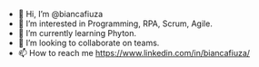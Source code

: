 - 👋 Hi, I’m @biancafiuza
- 👀 I’m interested in Programming, RPA, Scrum, Agile.
- 🌱 I’m currently learning Phyton.
- 💞️ I’m looking to collaborate on teams.
- 📫 How to reach me https://www.linkedin.com/in/biancafiuza/

<!---
biancafiuza/biancafiuza is a ✨ special ✨ repository because its `README.md` (this file) appears on your GitHub profile.
You can click the Preview link to take a look at your changes.
--->
